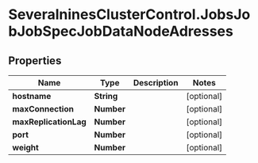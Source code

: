 # SeveralninesClusterControl.JobsJobJobSpecJobDataNodeAdresses

## Properties

Name | Type | Description | Notes
------------ | ------------- | ------------- | -------------
**hostname** | **String** |  | [optional] 
**maxConnection** | **Number** |  | [optional] 
**maxReplicationLag** | **Number** |  | [optional] 
**port** | **Number** |  | [optional] 
**weight** | **Number** |  | [optional] 


